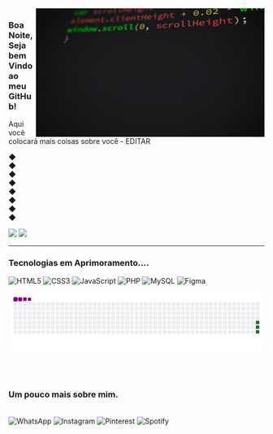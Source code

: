 <img src="gif.gif" width= "450px" align= "right">

### Boa Noite, Seja bem Vindo ao meu GitHub!
Aqui você colocará mais coisas sobre você - EDITAR

◆
<br>
◆
<br>
◆
<br>
◆
<br>
◆
<br>
◆
<br>
◆
<br>
◆

<div>
  <img height="140em" src="https://github-readme-stats.vercel.app/api?username=VitorMendesDias&show_icons=true&theme=dracula&include_all_comits=true&count_private=true"/>
  <img height="140em" src="https://github-readme-stats.vercel.app/api/top-langs/?username=VitorMendesDias&layout=compact&langs_count=16&theme=dracula"/>
</div>
 
---

### Tecnologias em Aprimoramento....

<div>
  <img alt="HTML5" src="https://img.shields.io/badge/HTML5-E34F26?style=for-the-badge&logo=html5&logoColor=white" width="110">
  <img alt="CSS3" src="https://img.shields.io/badge/CSS3-1572B6?style=for-the-badge&logo=css3&logoColor=white" width="96">
  <img alt="JavaScript" src="https://img.shields.io/badge/JavaScript-F7DF1E?style=for-the-badge&logo=javascript&logoColor=black" width="157">
  <img alt="PHP" src="https://img.shields.io/badge/PHP-777BB4?style=for-the-badge&logo=php&logoColor=white" width="88">
  <img alt="MySQL" src="https://img.shields.io/badge/MySQL-00000F?style=for-the-badge&logo=mysql&logoColor=white" width="112">
  <img alt="Figma" src="https://img.shields.io/badge/Figma-F24E1E?style=for-the-badge&logo=figma&logoColor=white" width="109">
</div>

![snake gif](https://github.com/VitorMendesDias/VitorMendesDias/blob/output/github-contribution-grid-snake.gif)

<br>
<br>

### Um pouco mais sobre mim.

<br>

<div>
  <img alt="WhatsApp" src="https://img.shields.io/badge/WhatsApp-25D366?style=for-the-badge&logo=whatsapp&logoColor=white">
  <img alt="Instagram" src="https://img.shields.io/badge/Instagram-E4405F?style=for-the-badge&logo=instagram&logoColor=white">
  <img alt="Pinterest" src="https://img.shields.io/badge/Pinterest-%23E60023.svg?&style=for-the-badge&logo=Pinterest&logoColor=white">
  <img alt="Spotify" src="https://img.shields.io/badge/Spotify-1ED760?&style=for-the-badge&logo=spotify&logoColor=white">
</div>

